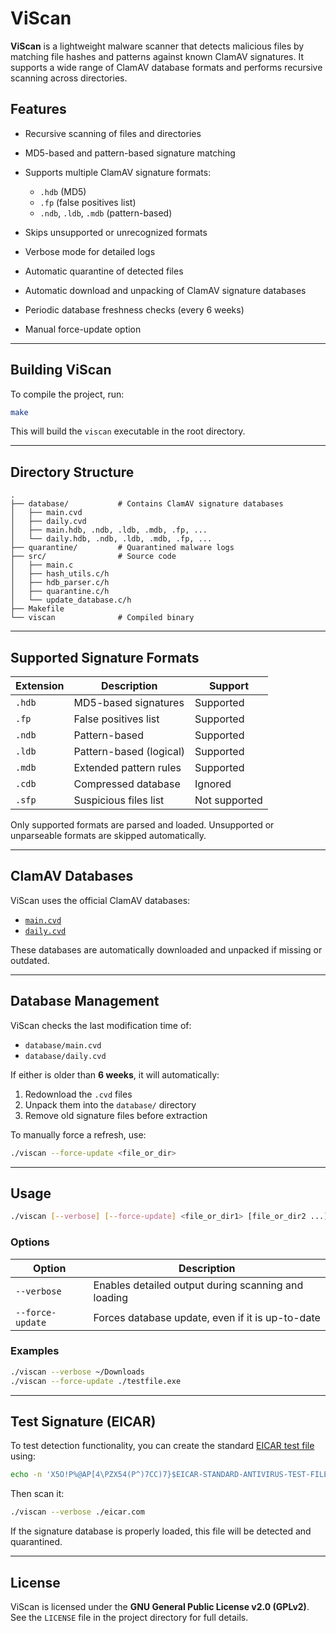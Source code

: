 # ViScan

**ViScan** is a lightweight malware scanner that detects malicious files by matching file hashes and patterns against known ClamAV signatures. It supports a wide range of ClamAV database formats and performs recursive scanning across directories.

## Features

* Recursive scanning of files and directories
* MD5-based and pattern-based signature matching
* Supports multiple ClamAV signature formats:

  * `.hdb` (MD5)
  * `.fp` (false positives list)
  * `.ndb`, `.ldb`, `.mdb` (pattern-based)
* Skips unsupported or unrecognized formats
* Verbose mode for detailed logs
* Automatic quarantine of detected files
* Automatic download and unpacking of ClamAV signature databases
* Periodic database freshness checks (every 6 weeks)
* Manual force-update option

---

## Building ViScan

To compile the project, run:

```bash
make
```

This will build the `viscan` executable in the root directory.

---

## Directory Structure

```
.
├── database/           # Contains ClamAV signature databases
│   ├── main.cvd
│   ├── daily.cvd
│   ├── main.hdb, .ndb, .ldb, .mdb, .fp, ...
│   └── daily.hdb, .ndb, .ldb, .mdb, .fp, ...
├── quarantine/         # Quarantined malware logs
├── src/                # Source code
│   ├── main.c
│   ├── hash_utils.c/h
│   ├── hdb_parser.c/h
│   ├── quarantine.c/h
│   └── update_database.c/h
├── Makefile
└── viscan              # Compiled binary
```

---

## Supported Signature Formats

| Extension | Description             | Support       |
| --------- | ----------------------- | ------------- |
| `.hdb`    | MD5-based signatures    | Supported     |
| `.fp`     | False positives list    | Supported     |
| `.ndb`    | Pattern-based           | Supported     |
| `.ldb`    | Pattern-based (logical) | Supported     |
| `.mdb`    | Extended pattern rules  | Supported     |
| `.cdb`    | Compressed database     | Ignored       |
| `.sfp`    | Suspicious files list   | Not supported |

Only supported formats are parsed and loaded. Unsupported or unparseable formats are skipped automatically.

---

## ClamAV Databases

ViScan uses the official ClamAV databases:

* [`main.cvd`](https://database.clamav.net/main.cvd)
* [`daily.cvd`](https://database.clamav.net/daily.cvd)

These databases are automatically downloaded and unpacked if missing or outdated.

---

## Database Management

ViScan checks the last modification time of:

* `database/main.cvd`
* `database/daily.cvd`

If either is older than **6 weeks**, it will automatically:

1. Redownload the `.cvd` files
2. Unpack them into the `database/` directory
3. Remove old signature files before extraction

To manually force a refresh, use:

```bash
./viscan --force-update <file_or_dir>
```

---

## Usage

```bash
./viscan [--verbose] [--force-update] <file_or_dir1> [file_or_dir2 ...]
```

### Options

| Option           | Description                                         |
| ---------------- | --------------------------------------------------- |
| `--verbose`      | Enables detailed output during scanning and loading |
| `--force-update` | Forces database update, even if it is up-to-date    |

### Examples

```bash
./viscan --verbose ~/Downloads
./viscan --force-update ./testfile.exe
```

---

## Test Signature (EICAR)

To test detection functionality, you can create the standard [EICAR test file](https://www.eicar.org/download-anti-malware-testfile/) using:

```bash
echo -n 'X5O!P%@AP[4\PZX54(P^)7CC)7}$EICAR-STANDARD-ANTIVIRUS-TEST-FILE!$H+H*' > eicar.com
```

Then scan it:

```bash
./viscan --verbose ./eicar.com
```

If the signature database is properly loaded, this file will be detected and quarantined.

---

## License

ViScan is licensed under the **GNU General Public License v2.0 (GPLv2)**.
See the `LICENSE` file in the project directory for full details.

